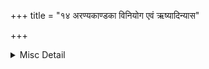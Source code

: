 +++
title = "१४ अरण्यकाण्डका विनियोग एवं ऋष्यादिन्यास"

+++


<details><summary>Misc Detail</summary>

ॐ अस्य श्रीमदरण्यकाण्डमहामन्त्रस्य भगवानृषिः । अनुष्टुप् छन्दः । श्रीरामो दाशरथिः परमात्मा महेन्द्रो देवता । ईं बीजम् । नमः शक्तिः । इन्द्रायेति कीलकम् । इन्द्रप्रसादसिद्ध्यर्थे अरण्यकाण्डपारायणे जपे विनियोगः । ॐ भगवदृषये नमः शिरसि । ॐ अनुष्टुप्छन्दसे नमः मुखे । ॐ दाशरथिश्रीरामपरमात्ममहेन्द्रदेवतायै नमः हृदि । ॐ ईं बीजाय नमः गुह्ये । ॐ नमः शक्तये नमः पादयोः । ॐ इन्द्राय कीलकाय नमः सर्वाङ्गे ।
</details>
